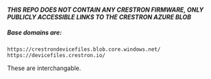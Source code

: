 #### *THIS REPO DOES NOT CONTAIN ANY CRESTRON FIRMWARE, ONLY PUBLICLY ACCESSIBLE LINKS TO THE CRESTRON AZURE BLOB*

##### Base domains are:

```
https://crestrondevicefiles.blob.core.windows.net/
https://devicefiles.crestron.io/
```

These are interchangable.
